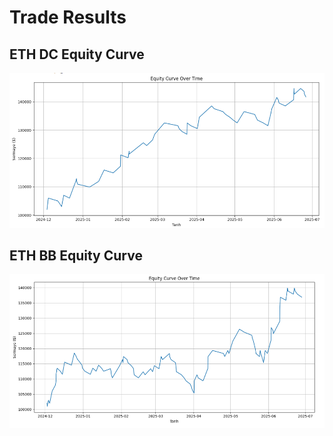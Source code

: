# Trade Results

## ETH DC Equity Curve

![BTC DC Equity Curve](equity_curves/ETH%20DC.PNG)

## ETH BB Equity Curve

![BTC BB Equity Curve](equity_curves/ETH%20BB.PNG)


